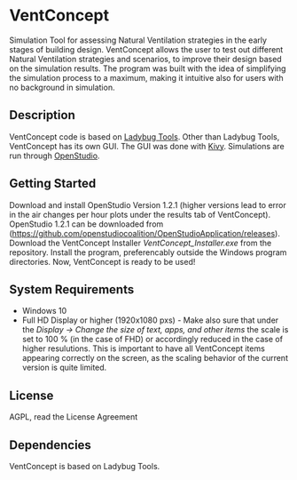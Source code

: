 # VentConcept
Simulation Tool for assessing Natural Ventilation strategies in the early stages of building design. VentConcept allows the user to test out different Natural Ventilation strategies and scenarios, to improve their design based on the simulation results. The program was built with the idea of simplifying the simulation process to a maximum, making it intuitive also for users with no background in simulation.

## Description
VentConcept code is based on [Ladybug Tools](https://github.com/ladybug-tools). Other than Ladybug Tools, VentConcept has its own GUI. The GUI was done with [Kivy](https://kivy.org/#home). Simulations are run through [OpenStudio](https://openstudio.net/).

## Getting Started
Download and install OpenStudio Version 1.2.1 (higher versions lead to error in the air changes per hour plots under the results tab of VentConcept). OpenStudio 1.2.1 can be downloaded from (https://github.com/openstudiocoalition/OpenStudioApplication/releases).
Download the VentConcept Installer _VentConcept_Installer.exe_ from the repository. Install the program, preferencably outside the Windows program directories. 
Now, VentConcept is ready to be used!

## System Requirements
- Windows 10
- Full HD Display or higher (1920x1080 pxs) - Make also sure that under the _Display -> Change the size of text, apps, and other items_ the scale is set to 100 % (in the case of FHD) or accordingly reduced in the case of higher resulutions. This is important to have all VentConcept items appearing correctly on the screen, as the scaling behavior of the current version is quite limited.


## License
AGPL, read the License Agreement

## Dependencies
VentConcept is based on Ladybug Tools. 
